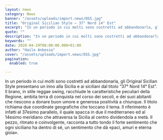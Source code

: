 ```yaml
---
layout: news
category: News
banner: "/assets/uploads/import.news/OSS.jpg"
title: "Original Sicilian Style – 37° Nord 14° Est"
excerpt: "In un periodo in cui molti sono costretti ad abbandonarla, gli Original Sicilian Style presentano un inno alla Sicilia e ai siciliani dal titolo “37° Nord 14° Est”. Il brano, in stile reggae swing, racchiude le caratteristiche peculiari della Regione, ambita terra di conquista nel corso dei secoli, e dei suoi abitanti che riescono a [&hellip"
quote: ""
description: "In un periodo in cui molti sono costretti ad abbandonarla, gli Original Sicilian Style presentano un inno alla Sicilia e ai siciliani dal titolo “37° Nord 14° Est”. Il brano, in stile reggae swing, racchiude le caratteristiche peculiari della Regione, ambita terra di conquista nel corso dei secoli, e dei suoi abitanti che riescono a [&hellip"
keywords: ""
date: 2020-04-29T00:00:00.000+01:00
author: "Haile Anbessa"
cover: "/assets/uploads/import.news/OSS.jpg"
pagination:
  enabled: true

---
```


In un periodo in cui molti sono costretti ad abbandonarla, gli Original Sicilian Style presentano un inno alla Sicilia e ai siciliani dal titolo “37° Nord 14° Est”. Il brano, in stile reggae swing, racchiude le caratteristiche peculiari della Regione, ambita terra di conquista nel corso dei secoli, e dei suoi abitanti che riescono a donare buon umore e generosa positività a chiunque. Il titolo richiama due coordinate geografiche che toccano il tema. Il riferimento è infatti al 37esimo parallelo, il quale spacca in due il mediterraneo ed al 14esimo meridiano che attraversa la Sicilia al centro dividendola a metà. Il pezzo, ritmato e coinvolgente, racconta a tutto tondo il forte sentimento che ogni siciliano ha dentro di sé, un sentimento che dà «paci, amuri e eterna gioia».